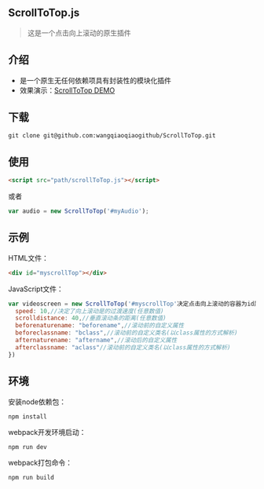 ﻿## ScrollToTop.js
>这是一个点击向上滚动的原生插件
## 介绍
* 是一个原生无任何依赖项具有封装性的模块化插件
* 效果演示：[ScrollToTop DEMO](https://wangqiaoqiaogithub.github.io/ScrollToTop/dist/index.html)
## 下载
```
git clone git@github.com:wangqiaoqiaogithub/ScrollToTop.git
```
## 使用
 ```html
<script src="path/scrollToTop.js"></script>
```
或者
```js
var audio = new ScrollToTop('#myAudio');
```
## 示例
HTML文件：
```html
<div id="myscrollTop"></div>
```
JavaScript文件：
```js
var videoscreen = new ScrollToTop('#myscrollTop'决定点击向上滚动的容器为id属性值,{
  speed: 10,//决定了向上滚动是的过渡速度(任意数值)
  scrolldistance: 40,//垂直滚动条的距离(任意数值)
  beforenaturename: "beforename",//滚动前的自定义属性
  beforeclassname: "bclass",//滚动前的自定义类名(以class属性的方式解析)
  afternaturename: "aftername",//滚动后的自定义属性
  afterclassname: "aclass"//滚动前的自定义类名(以class属性的方式解析)
})
```
## 环境
安装node依赖包：
```
npm install
```
webpack开发环境启动：
```js
npm run dev
```
webpack打包命令：
```js
npm run build
```

